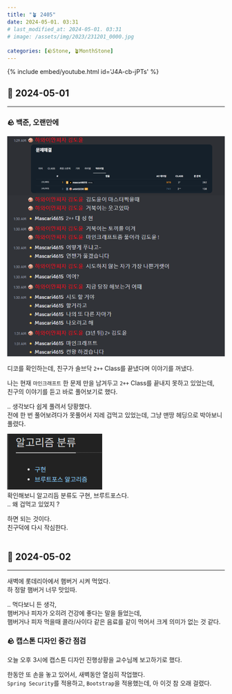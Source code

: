 ```yaml
---
title: "🪴 2405"
date: 2024-05-01. 03:31
# last_modified_at: 2024-05-01. 03:31
# image: /assets/img/2023/231201_0000.jpg

categories: [🪨Stone, 🪴MonthStone]
---
```


{% include embed/youtube.html id='J4A-cb-jPTs' %}

## **🗿 2024-05-01**

---

### **🪨 백준, 오랜만에**

![백준](/assets/img/2024/240501_00.png)  

디코를 확인하는데, 친구가 솔브닥 `2++` Class를 끝냈다며 이야기를 꺼냈다.  

나는 현재 `마인크래프트` 한 문제 만을 남겨두고 `2++` Class를 끝내지 못하고 있었는데,  
친구의 이야기를 듣고 바로 풀어보기로 했다.  

.. 생각보다 쉽게 풀려서 당황했다.  
전에 한 번 풀어보려다가 못풀어서 지레 겁먹고 있었는데, 그냥 맨땅 헤딩으로 박아보니 풀렸다.  

![구현](/assets/img/2024/240501_01.png)  
확인해보니 알고리듬 분류도 구현, 브루트포스다.  
.. 왜 겁먹고 있었지 ?  

하면 되는 것이다.  
친구덕에 다시 작심한다.  
<br>

## **🗿 2024-05-02**

---

새벽에 롯데리아에서 햄버거 시켜 먹었다.  
하 정말 햄버거 너무 맛있따.  

.. 먹다보니 든 생각,  
햄버거나 피자가 오히려 건강에 좋다는 말을 들었는데,  
햄버거나 피자 먹을때 콜라/사이다 같은 음료를 같이 먹어서 크게 의미가 없는 것 같다.  

### **🪨 캡스톤 디자인 중간 점검**

오늘 오후 3시에 캡스톤 디자인 진행상황을 교수님께 보고하기로 했다.  

한동안 또 손을 놓고 있어서, 새벽동안 열심히 작업했다.  
`Spring Security`를 적용하고, `Bootstrap`을 적용했는데, 아 이것 참 오래 걸렸다.  
<br>
